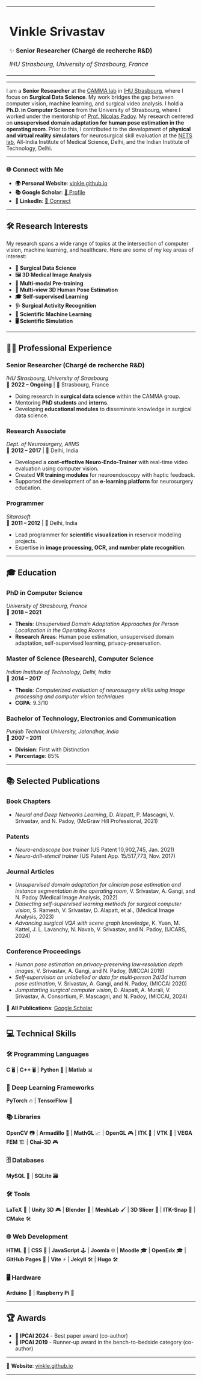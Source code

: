 <div align="center">
  <table>
    <tr>
      <td>
        <h1> Vinkle Srivastav </h1>
        <p>✨ <strong>Senior Researcher (Chargé de recherche R&D)</strong></p>
        <p><em>IHU Strasbourg, University of Strasbourg, France</em></p>
      </td>
    </tr>
  </table>
</div>

---

I am a **Senior Researcher** at the [CAMMA lab](https://camma.unistra.fr/) in [IHU Strasbourg](https://www.ihu-strasbourg.eu/), where I focus on **Surgical Data Science**. My work bridges the gap between computer vision, machine learning, and surgical video analysis. I hold a **Ph.D. in Computer Science** from the University of Strasbourg, where I worked under the mentorship of [Prof. Nicolas Padoy](https://camma.unistra.fr/npadoy/). My research centered on **unsupervised domain adaptation for human pose estimation in the operating room**. Prior to this, I contributed to the development of **physical and virtual reality simulators** for neurosurgical skill evaluation at the [NETS lab](https://www.aiimsnets.org/), All-India Institute of Medical Science, Delhi, and the Indian Institute of Technology, Delhi.    

---

### 🌐 **Connect with Me**  
- **🌍 Personal Website**: [vinkle.github.io](https://vinkle.github.io)  
- **📚 Google Scholar**: [🔗 Profile](https://scholar.google.com/citations?user=SFDWwdoQAAAAJ)  
- **👔 LinkedIn**: [🔗 Connect](https://www.linkedin.com/in/vinkle-srivastav)  

---

## 🛠️ **Research Interests**  
My research spans a wide range of topics at the intersection of computer vision, machine learning, and healthcare. Here are some of my key areas of interest:  

- **🔬 Surgical Data Science**  
- **🖼️ 3D Medical Image Analysis**  
- **🤖 Multi-modal Pre-training**  
- **👤 Multi-view 3D Human Pose Estimation**  
- **🎓 Self-supervised Learning**  
- **🩺 Surgical Activity Recognition**  
- **🧠 Scientific Machine Learning**  
- **🖥️ Scientific Simulation**  

---

## 👨‍💻 **Professional Experience**  

### **Senior Researcher (Chargé de recherche R&D)**  
*IHU Strasbourg, University of Strasbourg*  
📅 **2022 – Ongoing** | 📍 Strasbourg, France  
- Doing research in **surgical data science** within the CAMMA group.  
- Mentoring **PhD students** and **interns**.  
- Developing **educational modules** to disseminate knowledge in surgical data science.  

### **Research Associate**  
*Dept. of Neurosurgery, AIIMS*  
📅 **2012 – 2017** | 📍 Delhi, India  
- Developed a **cost-effective Neuro-Endo-Trainer** with real-time video evaluation using computer vision.  
- Created **VR training modules** for neuroendoscopy with haptic feedback.  
- Supported the development of an **e-learning platform** for neurosurgery education.  

### **Programmer**  
*Sitarasoft*  
📅 **2011 – 2012** | 📍 Delhi, India  
- Lead programmer for **scientific visualization** in reservoir modeling projects.  
- Expertise in **image processing, OCR, and number plate recognition**.  

---

## 🎓 **Education**  

### **PhD in Computer Science**  
*University of Strasbourg, France*  
📅 **2018 – 2021**  
- **Thesis**: *Unsupervised Domain Adaptation Approaches for Person Localization in the Operating Rooms*  
- **Research Areas**: Human pose estimation, unsupervised domain adaptation, self-supervised learning, privacy-preservation.  

### **Master of Science (Research), Computer Science**  
*Indian Institute of Technology, Delhi, India*  
📅 **2014 – 2017**  
- **Thesis**: *Computerized evaluation of neurosurgery skills using image processing and computer vision techniques*  
- **CGPA**: 9.3/10  

### **Bachelor of Technology, Electronics and Communication**  
*Punjab Technical University, Jalandhar, India*  
📅 **2007 – 2011**  
- **Division**: First with Distinction  
- **Percentage**: 85%  

---

## 📚 **Selected Publications**  

### **Book Chapters**  
- *Neural and Deep Networks Learning*, D. Alapatt, P. Mascagni, V. Srivastav, and N. Padoy, (McGraw Hill Professional, 2021)  

### **Patents**  
- *Neuro-endoscope box trainer* (US Patent 10,902,745, Jan. 2021)  
- *Neuro-drill-stencil trainer* (US Patent App. 15/517,773, Nov. 2017)  

### **Journal Articles**  
- *Unsupervised domain adaptation for clinician pose estimation and instance segmentation in the operating room*, V. Srivastav, A. Gangi, and N. Padoy (Medical Image Analysis, 2022)  
- *Dissecting self-supervised learning methods for surgical computer vision*, S. Ramesh, V. Srivastav, D. Alapatt, et al., (Medical Image Analysis, 2023)  
- *Advancing surgical VQA with scene graph knowledge*, K. Yuan, M. Kattel, J. L. Lavanchy, N. Navab, V. Srivastav, and N. Padoy, (IJCARS, 2024)  

### **Conference Proceedings**  
- *Human pose estimation on privacy‐preserving low‐resolution depth images*, V. Srivastav, A. Gangi, and N. Padoy, (MICCAI 2019)  
- *Self‐supervision on unlabelled or data for multi‐person 2d/3d human pose estimation*, V. Srivastav, A. Gangi, and N. Padoy, (MICCAI 2020)  
- *Jumpstarting surgical computer vision*, D. Alapatt, A. Murali, V. Srivastav, A. Consortium, P. Mascagni, and N. Padoy, (MICCAI, 2024)  

🔗 **All Publications**: [Google Scholar](https://scholar.google.com/citations?user=SFDWwdoQAAAAJ)  

---

## 💻 **Technical Skills**  

### **🛠️ Programming Languages**  
**C** 🖥️ | **C++** 🖥️ | **Python** 🐍 | **Matlab** 📊  

### **🤖 Deep Learning Frameworks**  
**PyTorch** 🔥 | **TensorFlow** 🧠  

### **📚 Libraries**  
**OpenCV** 📷 | **Armadillo** 🦾 | **MathGL** 📈 | **OpenGL** 🎮 | **ITK** 🏥 | **VTK** 🏥 | **VEGA FEM** 🏗️ | **Chai-3D** 🎮  

### **🗄️ Databases**  
**MySQL** 🐬 | **SQLite** 🗃️  

### **🛠️ Tools**  
**LaTeX** 📄 | **Unity 3D** 🎮 | **Blender** 🎨 | **MeshLab** 🖌️ | **3D Slicer** 🏥 | **ITK-Snap** 🏥 | **CMake** 🛠️  

### **🌐 Web Development**  
**HTML** 📄 | **CSS** 🎨 | **JavaScript** 🕹️ | **Joomla** 🌐 | **Moodle** 🎓 | **OpenEdx** 🎓 | **GitHub Pages** 🐙 | **Vite** ⚡ | **Jekyll** 🛠️ | **Hugo** 🛠️  

### **🖥️ Hardware**  
**Arduino** 🔌 | **Raspberry Pi** 🍓 

---

## 🏆 **Awards**  

- **🏅 IPCAI 2024** - Best paper award (co-author)  
- **🥈 IPCAI 2019** - Runner-up award in the bench-to-bedside category (co-author) 

---

🔗 **Website**: [vinkle.github.io](https://vinkle.github.io)  

---
